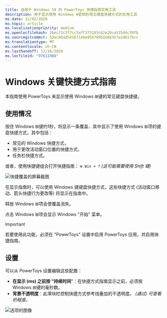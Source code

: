 ```yaml
---
title: 适用于 Windows 10 的 PowerToys 快捷指南实用工具
description: 用于显示使用 Windows ⊞密钥的常见键盘快捷方式的实用工具
ms.date: 12/02/2020
ms.topic: article
ms.localizationpriority: medium
ms.openlocfilehash: 2becf2c3f7cc5aff373183c62e20ca535ddc39fb
ms.sourcegitcommit: 5dac88ad541b71ebe85b78951e6b357a3db176cc
ms.translationtype: MT
ms.contentlocale: zh-CN
ms.lasthandoff: 12/16/2020
ms.locfileid: "97611988"
---
```

# <a name="windows-key-shortcut-guide"></a>Windows 关键快捷方式指南

本指南使用 PowerToys 来显示使用 Windows ⊞键的常见键盘快捷键。

## <a name="usage"></a>使用情况

按住 Windows ⊞键约1秒，将显示一条覆盖，其中显示了使用 Windows ⊞项的键盘快捷方式，其中包括：

- 常见的 Windows 快捷方式，
- 用于更改活动窗口位置的快捷方式，
- 任务栏快捷方式。

或者，使用快捷键组合打开快捷指南： `⊞ Win + ?` *(这可能需要使用 Shift 键)*

![快捷覆盖的屏幕截图](../images/pt-shortcut-guide-large.png)

在显示指南时，可以使用 Windows 键键盘快捷方式，这些快捷方式 (活动窗口移动、箭头快捷行为更改等) 将显示在指南中。

释放 Windows ⊞项会使覆盖消失。

点击 Windows ⊞项会显示 Windows "开始" 菜单。

> [!IMPORTANT]
> 若要使用此功能，必须在 "PowerToys" 设置中启用 PowerToys 应用，并启用快捷指南。

## <a name="settings"></a>设置

可以从 PowerToys 设置编辑这些配置：

- **在显示 (ms) 之前按 "持续时间**"：在快捷方式指南显示之前，必须按 Windows ⊞键的毫秒数。
- **背景不透明度**：此滑块栏控制快捷方式参考线叠加的不透明度。 *(通过) 可查看的程度。*

![选项的图像](../images/pt-shortcut-guide-settings.png)
